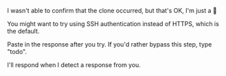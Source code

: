 I wasn't able to confirm that the clone occurred, but that's OK, I'm just a :robot:

You might want to try using SSH authentication instead of HTTPS, which is the default. 

Paste in the response after you try. If you'd rather bypass this step, type "todo".

I'll respond when I detect a response from you. 